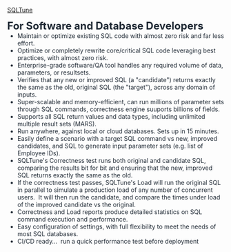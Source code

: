 
<a href='https://sqltune.io/'> SQLTune </a>

<p class=MsoNormal style='margin-bottom:0in;line-height:normal'><b><span
style='font-size:18.0pt;mso-ascii-font-family:Calibri;mso-fareast-font-family:
"Times New Roman";mso-hansi-font-family:Calibri;mso-bidi-font-family:Calibri;
color:#212B36'>For Software and Database Developers</span></b><span
style='font-size:18.0pt;mso-ascii-font-family:Calibri;mso-fareast-font-family:
"Times New Roman";mso-hansi-font-family:Calibri;mso-bidi-font-family:Calibri;
color:#212B36'><o:p></o:p></span></p>

<ul style='margin-top:0in' type=disc>
 <li class=MsoNormal style='color:#212B36;margin-bottom:0in;line-height:normal;
     mso-list:l0 level1 lfo1;tab-stops:list .5in;vertical-align:middle'><span
     style='font-size:10.5pt;mso-ascii-font-family:Calibri;mso-fareast-font-family:
     "Times New Roman";mso-hansi-font-family:Calibri;mso-bidi-font-family:Calibri'>Maintain
     or optimize existing SQL code with almost zero risk and far less effort.</span><span
     style='mso-ascii-font-family:Calibri;mso-fareast-font-family:"Times New Roman";
     mso-hansi-font-family:Calibri;mso-bidi-font-family:Calibri'><o:p></o:p></span></li>
 <li class=MsoNormal style='color:#212B36;margin-bottom:0in;line-height:normal;
     mso-list:l0 level1 lfo1;tab-stops:list .5in;vertical-align:middle'><span
     style='font-size:10.5pt;mso-ascii-font-family:Calibri;mso-fareast-font-family:
     "Times New Roman";mso-hansi-font-family:Calibri;mso-bidi-font-family:Calibri'>Optimize
     or completely rewrite core/critical SQL code leveraging best practices,
     with almost zero risk.</span><span style='mso-ascii-font-family:Calibri;
     mso-fareast-font-family:"Times New Roman";mso-hansi-font-family:Calibri;
     mso-bidi-font-family:Calibri'><o:p></o:p></span></li>
 <li class=MsoNormal style='color:#212B36;margin-bottom:0in;line-height:normal;
     mso-list:l0 level1 lfo1;tab-stops:list .5in;vertical-align:middle'><span
     style='font-size:10.5pt;mso-ascii-font-family:Calibri;mso-fareast-font-family:
     "Times New Roman";mso-hansi-font-family:Calibri;mso-bidi-font-family:Calibri'>Enterprise-grade
     software/QA tool handles any required volume of data, parameters, or <span
     class=SpellE>resultsets</span>.</span><span style='mso-ascii-font-family:
     Calibri;mso-fareast-font-family:"Times New Roman";mso-hansi-font-family:
     Calibri;mso-bidi-font-family:Calibri'><o:p></o:p></span></li>
 <li class=MsoNormal style='color:#212B36;margin-bottom:0in;line-height:normal;
     mso-list:l0 level1 lfo1;tab-stops:list .5in;vertical-align:middle'><span
     style='font-size:10.5pt;mso-ascii-font-family:Calibri;mso-fareast-font-family:
     "Times New Roman";mso-hansi-font-family:Calibri;mso-bidi-font-family:Calibri'>Verifies
     that any new or improved SQL (a &quot;candidate&quot;) returns exactly the
     same as the old, original SQL (the &quot;target&quot;), across any domain
     of inputs.</span><span style='mso-ascii-font-family:Calibri;mso-fareast-font-family:
     "Times New Roman";mso-hansi-font-family:Calibri;mso-bidi-font-family:Calibri'><o:p></o:p></span></li>
 <li class=MsoNormal style='color:#212B36;margin-bottom:0in;line-height:normal;
     mso-list:l0 level1 lfo1;tab-stops:list .5in;vertical-align:middle'><span
     style='font-size:10.5pt;mso-ascii-font-family:Calibri;mso-fareast-font-family:
     "Times New Roman";mso-hansi-font-family:Calibri;mso-bidi-font-family:Calibri'>Super-scalable
     and memory-efficient, can run millions of <span class=GramE>parameter</span>
     sets through SQL commands, correctness engine <span class=SpellE>suuports</span>
     billions of fields.</span><span style='mso-ascii-font-family:Calibri;
     mso-fareast-font-family:"Times New Roman";mso-hansi-font-family:Calibri;
     mso-bidi-font-family:Calibri'><o:p></o:p></span></li>
 <li class=MsoNormal style='color:#212B36;margin-bottom:0in;line-height:normal;
     mso-list:l0 level1 lfo1;tab-stops:list .5in;vertical-align:middle'><span
     style='font-size:10.5pt;mso-ascii-font-family:Calibri;mso-fareast-font-family:
     "Times New Roman";mso-hansi-font-family:Calibri;mso-bidi-font-family:Calibri'>Supports
     all SQL return values and data types, including unlimited multiple result
     sets (MARS).</span><span style='mso-ascii-font-family:Calibri;mso-fareast-font-family:
     "Times New Roman";mso-hansi-font-family:Calibri;mso-bidi-font-family:Calibri'><o:p></o:p></span></li>
 <li class=MsoNormal style='color:#212B36;margin-bottom:0in;line-height:normal;
     mso-list:l0 level1 lfo1;tab-stops:list .5in;vertical-align:middle'><span
     style='font-size:10.5pt;mso-ascii-font-family:Calibri;mso-fareast-font-family:
     "Times New Roman";mso-hansi-font-family:Calibri;mso-bidi-font-family:Calibri'>Run
     anywhere, against local or cloud databases. Sets up in 15 minutes.</span><span
     style='mso-ascii-font-family:Calibri;mso-fareast-font-family:"Times New Roman";
     mso-hansi-font-family:Calibri;mso-bidi-font-family:Calibri'><o:p></o:p></span></li>
 <li class=MsoNormal style='color:#212B36;margin-bottom:0in;line-height:normal;
     mso-list:l0 level1 lfo1;tab-stops:list .5in;vertical-align:middle'><span
     style='font-size:10.5pt;mso-ascii-font-family:Calibri;mso-fareast-font-family:
     "Times New Roman";mso-hansi-font-family:Calibri;mso-bidi-font-family:Calibri'>Easily
     define a scenario with a <span class=GramE>target SQL command vs new,
     improved candidates</span>, and SQL to generate input parameter sets (e.g.
     list of Employee IDs).</span><span style='mso-ascii-font-family:Calibri;
     mso-fareast-font-family:"Times New Roman";mso-hansi-font-family:Calibri;
     mso-bidi-font-family:Calibri'><o:p></o:p></span></li>
 <li class=MsoNormal style='color:#212B36;margin-bottom:0in;line-height:normal;
     mso-list:l0 level1 lfo1;tab-stops:list .5in;vertical-align:middle'><span
     style='font-size:10.5pt;mso-ascii-font-family:Calibri;mso-fareast-font-family:
     "Times New Roman";mso-hansi-font-family:Calibri;mso-bidi-font-family:Calibri'>SQLTune's
     Correctness test runs both original and candidate SQL, comparing the
     results bit for bit and ensuring that the new, improved SQL returns
     exactly the same as the old.</span><span style='mso-ascii-font-family:
     Calibri;mso-fareast-font-family:"Times New Roman";mso-hansi-font-family:
     Calibri;mso-bidi-font-family:Calibri'><o:p></o:p></span></li>
 <li class=MsoNormal style='color:#212B36;margin-bottom:0in;line-height:normal;
     mso-list:l0 level1 lfo1;tab-stops:list .5in;vertical-align:middle'><span
     style='font-size:10.5pt;mso-ascii-font-family:Calibri;mso-fareast-font-family:
     "Times New Roman";mso-hansi-font-family:Calibri;mso-bidi-font-family:Calibri'>If
     the correctness test passes, SQLTune's Load will run the original SQL in
     parallel to simulate a production load of any number of concurrent
     users.&nbsp; It will then run the candidate, and compare the times under
     load of the improved candidate vs the original.</span><span
     style='mso-ascii-font-family:Calibri;mso-fareast-font-family:"Times New Roman";
     mso-hansi-font-family:Calibri;mso-bidi-font-family:Calibri'><o:p></o:p></span></li>
 <li class=MsoNormal style='color:#212B36;margin-bottom:0in;line-height:normal;
     mso-list:l0 level1 lfo1;tab-stops:list .5in;vertical-align:middle'><span
     style='font-size:10.5pt;mso-ascii-font-family:Calibri;mso-fareast-font-family:
     "Times New Roman";mso-hansi-font-family:Calibri;mso-bidi-font-family:Calibri'>Correctness
     and Load reports produce detailed statistics on SQL command execution and
     performance.</span><span style='mso-ascii-font-family:Calibri;mso-fareast-font-family:
     "Times New Roman";mso-hansi-font-family:Calibri;mso-bidi-font-family:Calibri'><o:p></o:p></span></li>
 <li class=MsoNormal style='color:#212B36;margin-bottom:0in;line-height:normal;
     mso-list:l0 level1 lfo1;tab-stops:list .5in;vertical-align:middle'><span
     style='font-size:10.5pt;mso-ascii-font-family:Calibri;mso-fareast-font-family:
     "Times New Roman";mso-hansi-font-family:Calibri;mso-bidi-font-family:Calibri'>Easy
     configuration of settings, with full flexibility to meet the needs of most
     SQL databases.</span><span style='mso-ascii-font-family:Calibri;
     mso-fareast-font-family:"Times New Roman";mso-hansi-font-family:Calibri;
     mso-bidi-font-family:Calibri'><o:p></o:p></span></li>
 <li class=MsoNormal style='color:#212B36;margin-bottom:0in;line-height:normal;
     mso-list:l0 level1 lfo1;tab-stops:list .5in;vertical-align:middle'><span
     style='font-size:10.5pt;mso-ascii-font-family:Calibri;mso-fareast-font-family:
     "Times New Roman";mso-hansi-font-family:Calibri;mso-bidi-font-family:Calibri'>CI/CD
     ready…&nbsp; run a quick performance test before deployment</span><span
     style='mso-ascii-font-family:Calibri;mso-fareast-font-family:"Times New Roman";
     mso-hansi-font-family:Calibri;mso-bidi-font-family:Calibri'><o:p></o:p></span></li>
</ul>


